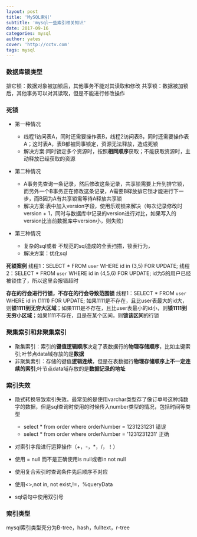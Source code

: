 ```yaml
---
layout: post
title: 'MySQL索引'
subtitle: 'mysql一些索引相关知识'
date: 2017-09-16
categories: mysql
author: yates
cover: 'http://cctv.com'
tags: mysql
---
```


### 数据库锁类型
排它锁：数据对象被加锁后，其他事务不能对其读取和修改
共享锁：数据被加锁后，其他事务可以对其读取，但是不能进行修改操作

### 死锁
- 第一种情况
    - 线程1访问表A，同时还需要操作表B，线程2访问表B，同时还需要操作表A；这时表A，表B都被同事锁定，资源无法释放，造成死锁
    - 解决方案:同时锁定多个资源时，按照**相同顺序**获取；不能获取资源时，主动释放已经获取的资源
    
- 第二种情况
    - A事务先查询一条记录，然后修改这条记录，共享锁需要上升到排它锁，而另外一个B事务正在修改这条记录，A需要B释放排它锁才能进行下一步，而B因为A有共享锁需等待A释放共享锁
    - 解决方案:表中加入version字段，使用乐观锁来解决（每次记录修改时version + 1，同时与数据库中记录的version进行对比，如果写入的version比当前数据库中version小，则失败）

- 第三种情况
    - 复杂的sql或者 不规范的sql造成的全表扫描，锁表行为，
    - 解决方案：优化sql

**死锁案例**
线程1：SELECT * FROM `user` WHERE id in (3,5) FOR UPDATE;
线程2：SELECT * FROM `user` WHERE id in (4,5,6) FOR UPDATE; id为5的用户已经被锁住了，所以这里会报错超时

**存在的行会进行行锁，不存在的行会导致范围锁**
线程1：SELECT * FROM `user` WHERE id in (1111) FOR UPDATE; 如果1111是不存在，且比user表最大的id大，则**锁1111到无穷大区域**；如果1111是不存在，且比user表最小的id小，则**锁1111到无穷小区域**；如果1111不存在，且是在某个区间，则**锁该区间**的行锁


### 聚集索引和非聚集索引
- 聚集索引：索引的**键值逻辑顺序**决定了表数据行的**物理存储顺序**，比如主键索引;叶节点data域存放的是**数据**
- 非聚集索引：存储的键值**逻辑连续**，但是在表数据行**物理存储顺序上不一定连续的索引**;叶节点data域存放的是**数据记录的地址**
 
### 索引失效
- 隐式转换导致索引失效。最常见的是使用varchar类型存了像订单号这种纯数字的数据，但是sql查询时使用的时候传入number类型的情况，包括时间等类型
    - select * from order where orderNumber = 1231231231    错误
    - select * from order where orderNumber = '1231231231'  正确

- 对索引字段进行运算操作（+，-，*，/，！）
- 使用 = null 而不是正确使用is null或者in not null
- 使用复合索引时查询条件先后顺序不对应
- 使用<>,not in, not exist,!=，%queryData
- sql语句中使用双引号

### 索引类型
mysql索引类型壳分为B-tree，hash，fulltext，r-tree